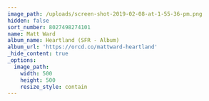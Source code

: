 ```yaml
---
image_path: /uploads/screen-shot-2019-02-08-at-1-55-36-pm.png
hidden: false
sort_number: 8027498274101
name: Matt Ward
album_name: Heartland (SFR - Album)
album_url: 'https://orcd.co/mattward-heartland'
_hide_content: true
_options:
  image_path:
    width: 500
    height: 500
    resize_style: contain
---
```


